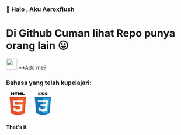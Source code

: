 ### 👋 Halo , Aku Aeroxflush
# Di Github Cuman lihat Repo punya orang lain 😛
<a href="https://www.discordapp.com/users/574176914483445760"> 
  <img height="30" width="30" src="https://discord.com/assets/3437c10597c1526c3dbd98c737c2bcae.svg">
</a> **Add me?


### Bahasa yang telah kupelajari:
<img height="64" width="64" src="https://raw.githubusercontent.com/github/explore/80688e429a7d4ef2fca1e82350fe8e3517d3494d/topics/html/html.png" /> <img height="64" width="64" src="https://raw.githubusercontent.com/github/explore/80688e429a7d4ef2fca1e82350fe8e3517d3494d/topics/css/css.png" />

#### That's it
